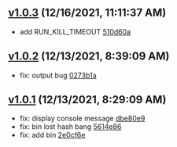 <a name="v1.0.3"></a>
## [v1.0.3](/compare/v1.0.2...v1.0.3) (12/16/2021, 11:11:37 AM)

- add RUN_KILL_TIMEOUT  [510d60a](/commit/510d60a)


<a name="v1.0.2"></a>
## [v1.0.2](/compare/v1.0.1...v1.0.2) (12/13/2021, 8:39:09 AM)

- fix: output bug  [0273b1a](/commit/0273b1a)


<a name="v1.0.1"></a>
## [v1.0.1](/compare/85c0d415d69dc4ad0657e37730efe3b5ea843241...v1.0.1) (12/13/2021, 8:29:09 AM)

- fix: display console message  [dbe80e9](/commit/dbe80e9)
- fix: bin lost hash bang  [5614e86](/commit/5614e86)
- fix: add bin  [2e0cf6e](/commit/2e0cf6e)


